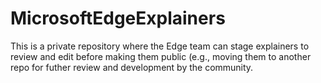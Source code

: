 # MicrosoftEdgeExplainers

This is a private repository where the Edge team can stage explainers to review and edit before making them public (e.g., moving them to another repo for futher review and development by the community.
